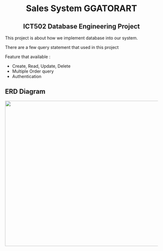 <h1 align="center">Sales System GGATORART</h1>
<h2 align="center">ICT502 Database Engineering Project</h3>

<p>This project is about how we implement database into our system.</p>
<p>There are a few query statement that used in this project</p>

<p>Feature that available :</p>
<ul>
  <li>Create, Read, Update, Delete</li>
  <li>Multiple Order query</li>
  <li>Authentication</li>
</ul>  


<h2>ERD Diagram</h2>
<img src="https://cdn.discordapp.com/attachments/981905970802331680/996804436812898465/unknown.png" width="640" height="480" >

